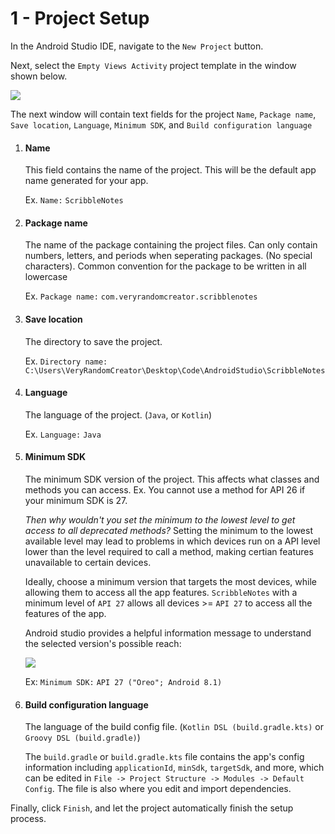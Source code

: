 # 1 - Project Setup

In the Android Studio IDE, navigate to the `New Project` button.

Next, select the `Empty Views Activity` project template in the window shown below.

<img src="https://github.com/VeryRandomCreator/Computer-Science-Club-2023-2024/blob/main/images/1-Project_Template.PNG">

The next window will contain text fields for the project `Name`, `Package name`, `Save location`, `Language`, `Minimum SDK`, and `Build configuration language`

1. <h4>Name</h4>  

   This field contains the name of the project. This will be the default app name generated for your app.
   
   Ex. `Name:` `ScribbleNotes`
   
3. <h4>Package name</h4>

   The name of the package containing the project files. Can only contain numbers, letters, and periods when seperating packages. (No special characters). Common convention for the package to be written in all lowercase
   
   Ex. `Package name:` `com.veryrandomcreator.scribblenotes`
   
5. <h4>Save location</h4>
   The directory to save the project.

   Ex. `Directory name:` `C:\Users\VeryRandomCreator\Desktop\Code\AndroidStudio\ScribbleNotes
   `
7. <h4>Language</h4>

   The language of the project. (`Java`, or `Kotlin`)

   Ex. `Language:` `Java`
   
9.  <h4>Minimum SDK</h4>

    The minimum SDK version of the project. This affects what classes and methods you can access. Ex. You cannot use a method for API 26 if your minimum SDK is 27.

    *Then why wouldn't you set the minimum to the lowest level to get access to all deprecated methods?* Setting the minimum to the lowest available level may lead to problems in which devices run on a API level lower than the level required to call a method, making certian features unavailable to certain devices.

    Ideally, choose a minimum version that targets the most devices, while allowing them to access all the app features. `ScribbleNotes` with a minimum level of `API 27` allows all devices >= `API 27` to access all the features of the app.

    Android studio provides a helpful information message to understand the selected version's possible reach:

    <img src="https://github.com/VeryRandomCreator/Computer-Science-Club-2023-2024/blob/main/images/1-MinimumSDKDialog.PNG">

    Ex: `Minimum SDK:` `API 27 ("Oreo"; Android 8.1)`

11. <h4>Build configuration language</h4>

    The language of the build config file. (`Kotlin DSL (build.gradle.kts)` or `Groovy DSL (build.gradle)`)

    The `build.gradle` or `build.gradle.kts` file contains the app's config information including `applicationId`, `minSdk`, `targetSdk`, and more, which can be edited in `File -> Project Structure -> Modules -> Default Config`. The file is also where you edit and import dependencies.

Finally, click `Finish`, and let the project automatically finish the setup process.
